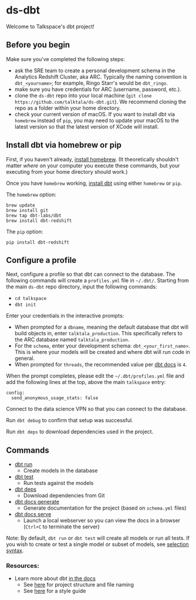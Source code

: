 # ds-dbt

Welcome to Talkspace's dbt project!

## Before you begin

Make sure you've completed the following steps:
- ask the SRE team to create a personal development schema in the Analytics Redshift Cluster, aka ARC. Typically the naming convention is `dbt_<yourname>`; for example, Ringo Starr's would be `dbt_ringo`.
- make sure you have credentials for ARC (username, password, etc.).
- clone the `ds-dbt` repo into your local machine (`git clone https://github.com/talktala/ds-dbt.git`). We recommend cloning the repo as a folder within your home directory.
- check your current version of macOS. If you want to install dbt via `homebrew` instead of `pip`, you may need to update your macOS to the latest version so that the latest version of XCode will install.

## Install dbt via homebrew or pip

First, if you haven't already, [install homebrew](https://brew.sh/). (It theoretically shouldn't matter _where_ on your computer you execute these commands, but your executing from your home directory should work.)

Once you have `homebrew` working, [install dbt](https://docs.getdbt.com/dbt-cli/install/overview) using either `homebrew` or `pip`.

The `homebrew` option:

```
brew update
brew install git
brew tap dbt-labs/dbt
brew install dbt-redshift
```

The `pip` option:

```
pip install dbt-redshift
```

## Configure a profile

Next, configure a profile so that dbt can connect to the database. The following commands will create a `profiles.yml` file in `~/.dbt/`. Starting from the main `ds-dbt` repo directory, input the following commands:

- `cd talkspace`
- `dbt init`

Enter your credentials in the interactive prompts:
- When prompted for a `dbname`, meaning the default database that dbt will build objects in, enter `talktala_production`. This specifically refers to the ARC database named `talktala_production`.
- For the `schema`, enter your development schema: `dbt_<your_first_name>`. This is where your models will be created and where dbt will run code in general.
- When prompted for `threads`, the recommended value per [dbt docs](https://docs.getdbt.com/dbt-cli/configure-your-profile#understanding-threads) is `4`.

When the prompt completes, please edit the `~/.dbt/profiles.yml` file and add the following lines at the top, above the main `talkspace` entry:

```
config:
  send_anonymous_usage_stats: false
```

Connect to the data science VPN so that you can connect to the database.

Run `dbt debug` to confirm that setup was successful.

Run `dbt deps` to download dependencies used in the project.

## Commands

- [dbt run](https://docs.getdbt.com/reference/commands/run)
    - Create models in the database
- [dbt test](https://docs.getdbt.com/reference/commands/test)
    - Run tests against the models
- [dbt deps](https://docs.getdbt.com/reference/commands/deps)
    - Download dependencies from Git
- [dbt docs generate](https://docs.getdbt.com/reference/commands/cmd-docs)
    - Generate documentation for the project (based on `schema.yml` files)
- [dbt docs serve](https://docs.getdbt.com/reference/commands/cmd-docs)
    - Launch a local webserver so you can view the docs in a browser (`Ctrl+C` to terminate the server)

Note: By default, `dbt run` or `dbt test` will create all models or run all tests. If you wish to create or test a single model or subset of models, see [selection syntax](https://docs.getdbt.com/reference/node-selection/syntax).

### Resources:
- Learn more about dbt [in the docs](https://docs.getdbt.com/docs/introduction)
    - See [here](https://docs.getdbt.com/guides/best-practices/how-we-structure/1-guide-overview) for project structure and file naming
    - See [here](https://github.com/dbt-labs/corp/blob/main/dbt_style_guide.md#naming-and-field-conventions) for a style guide